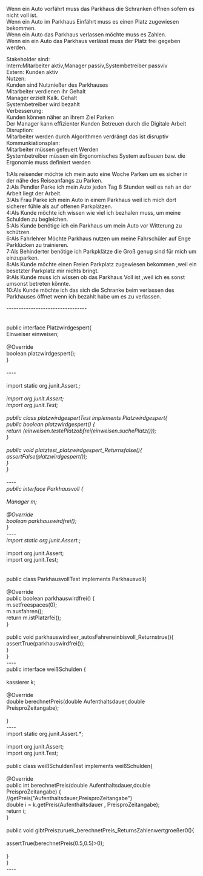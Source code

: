 Wenn ein Auto vorfährt muss das Parkhaus die Schranken öffnen sofern es nicht voll ist.<br> 
Wenn ein Auto im Parkhaus Einfährt muss es einen Platz zugewiesen bekommen.<br>
Wenn ein Auto das Parkhaus verlassen möchte muss es Zahlen.<br>
Wenn ein ein Auto das Parkhaus verlässt muss der Platz frei gegeben werden.<br>

Stakeholder sind: <br>
Intern:Mitarbeiter aktiv,Manager passiv,Systembetreiber passviv<br>
Extern: Kunden aktiv<br>
Nutzen:<br>
Kunden sind Nutznießer des Parkhauses<br>
Mitarbeiter verdienen ihr Gehalt <br>
Manager erzielt Kalk. Gehalt<br>
Systembetreiber wird bezahlt<br>
Verbesserung:<br>
Kunden können näher an ihrem Ziel Parken<br> 
Der Manager kann effizienter Kunden Betreuen durch die Digitale Arbeit<br>
Disruption:<br>
Mitarbeiter werden durch Algorithmen verdrängt das ist disruptiv<br>
Kommunkiationsplan:<br>
Mitarbeiter müssen gefeuert Werden<br>
Systembetreiber müssen ein Ergonomisches System aufbauen bzw. die Ergonomie muss definiert werden<br>

1:Als reisender möchte ich mein auto eine Woche Parken um es sicher in der nähe des Reiseanfangs zu Parken.<br>
2:Als Pendler Parke ich mein Auto jeden Tag 8 Stunden weil es nah an der Arbeit liegt der Arbeit.<br>
3:Als Frau Parke ich mein Auto in einem Parkhaus weil ich mich dort sicherer fühle als auf offenen Parkplätzen.<br>
4:Als Kunde möchte ich wissen wie viel ich bezhalen muss, um meine Schulden zu begleichen.<br>
5:Als Kunde benötige ich ein Parkhaus um mein Auto vor Witterung zu schützen.<br>
6:Als Fahrlehrer Möchte Parkhaus nutzen um meine Fahrschüler auf Enge Parklücken zu trainieren.<br>
7:Als Behinderter benötige ich Parkpklätze die Groß genug sind für mich um einzuparken.<br>
8:Als Kunde möchte einen Freien Parkplatz zugewiesen bekommen ,weil ein besetzter Parkplatz mir nichts bringt.<br>
9:Als Kunde muss ich wissen ob das Parkhaus Voll ist ,weil ich es sonst umsonst betreten könnte.<br>
10:Als Kunde möchte ich das sich die Schranke beim verlassen des Parkhauses öffnet wenn ich bezahlt habe um es zu verlassen.<br>




---------------------------------<br>
<br>
<br>
public interface Platzwirdgespert{<br>
Einweiser einweisen;<br>
<br>
@Override<br>
boolean platzwirdgespert();<br>
}<br>
<br>
----<br>
<br>
import static org.junit.Assert.*;<br>
<br>
import org.junit.Assert;<br>
import org.junit.Test;<br>
<br>
public class platzwirdgespertTest implements Platzwirdgespert{<br>
	public boolean platzwirdgespert() {<br>
		return (einweisen.testePlatzobfrei(einweisen.suchePlatz()));<br>
	}<br>
	<br>
	public void platztest_platzwirdgespert_Returnsfalse(){<br>
	assertFalse(platzwirdgespert());	<br>
	}<br>
}<br>
<br>
----<br>
public interface Parkhausvoll {<br>
<br>
	Manager m;<br>
	<br>
	@Override<br>
	boolean parkhauswirdfrei();<br>
}<br>
----<br>
import static org.junit.Assert.*;<br>
<br>
import org.junit.Assert;<br>
import org.junit.Test;<br>
<br>
<br>
public class ParkhausvollTest implements Parkhausvoll{<br>
<br>
	@Override<br>
	public boolean parkhauswirdfrei() {<br>
		m.setfreespaces(0);<br>
		m.ausfahren();<br>
	return	m.istPlatzrfei();<br>
	}<br>
	<br>
	public void parkhauswirdleer_autosFahreneinbisvoll_Returnstrue(){<br>
		assertTrue(parkhauswirdfrei());	<br>
		}<br>
}<br>
----<br>
public interface weißSchulden {<br>
<br>
	kassierer k;<br>
	<br>
	@Override<br>
	double berechnetPreis(double Aufenthaltsdauer,double PreisproZeitangabe);<br>	
}<br>
----<br>
import static org.junit.Assert.*;<br>
<br>
import org.junit.Assert;<br>
import org.junit.Test;<br>
<br>
public class weißSchuldenTest implements weißSchulden{<br>
<br>
	@Override<br>
	public int berechnetPreis(double Aufenthaltsdauer,double PreisproZeitangabe) {<br>
		//getPreis("Aufenthaltsdauer,PreisproZeitangabe")<br>
		double i = k.getPreis(Aufenthaltsdauer , PreisproZeitangabe);<br>
		return i;<br>
	}<br>
<br>
	public void gibtPreiszuruek_berechnetPreis_ReturnsZahlenwertgroeßer0(){<br>
		<br>
		assertTrue(berechnetPreis(0.5,0.5)>0);<br>
			<br>
		}<br>
}<br>
----<br>
<br>

